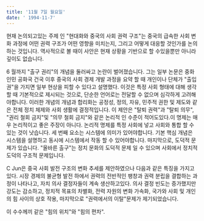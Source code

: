 ```yaml
---
title: '11월 7일 월요일'
date: ' 1994-11-7'
---
```

현재 논의되고있는 주제 인 "현대화와 중국의 사회 권력 구조"는 중국의 급속한 사회 변화 과정에 어떤 권력 구조가 어떤 영향을 미치는지, 그리고 어떻게 대응할 것인가를 논의하는 것입니다. 역사적으로 볼 때이 사안은 현재 상황을 기반으로 할 수있을뿐만 아니라 깊이도 없습니다.

6 월까지 "출구 권리"의 개념을 둘러싸고 논란이 벌어졌습니다. 그는 일부 논문은 중화 인민 공화국 건국 이후 중국의 사회 경제 개발 과정을 요약 할 때 개인이나 단체가 "출입 권"을 가지면 일부 현상을 피할 수 있다고 설명했다. 이것은 특정 사회 형태에 대해 생각할 때 기본적으로 제시되는 것으로, 단순한 언어로는 전달할 수 없으며 심각하게 고려해야합니다. 이러한 개념의 개념과 합리화는 공정성, 정의, 자유, 민주적 권한 및 제도와 같은 전체 정치 체제와 사회 생활에 결정적입니다. 이 제안은 "탈퇴 권력"과 "탈퇴 의무", "권리 철회 금지"및 "의무 철회 금지"와 같은 논리적 인 수준이 적어도있다.이 명제는 매우 논리적이고 좋은 주장이 아니다. 논리적 명제를 특정 사회에 넣고 사회와 통합 할 수있는 것이 낫습니다. 세 번째 요소는 시스템에 의미가 있어야합니다. 기본 핵심 개념은 시스템을 설명하고 동시에 시스템에서 작동 할 수 있어야합니다. 마지막으로, 도덕적 문제가 있습니다. "올바른 출구"는 정치 문화의 도덕적 문제 일 수 있으며 사회에서 정치적 도덕의 구조적 문제입니다.

C Jun은 중국 사회 발전 구조의 변화 추세를 제안하였으나 다음과 같은 특징을 가지고있다. 시장 경제의 불균형 발전 하에서 권력의 전반적인 팽창과 권력 분립을 결합하는 과정이 나타나고, 자치 의사 결정자들이 계속 생산하고있다. 의사 결정 빈도는 증가했지만 강도는 감소하고, 정치적 목표의 차별화, 전력 자원의 변화 가속화, 국가와 사회 및 개인의 힘 사이의 상호 작용, 마지막으로 "권력에서의 이탈"문제가 제기되었습니다.

이 수수께끼 같은 "힘의 위치"와 "힘의 편차".

